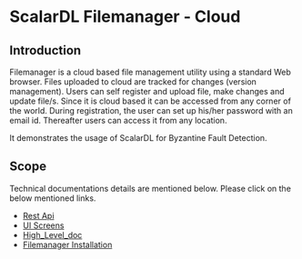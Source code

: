# ScalarDL Filemanager - Cloud

## Introduction
Filemanager is a cloud based file management utility using a standard Web browser. Files uploaded to cloud are tracked for changes (version management). 
Users can self register and upload file, make changes and update file/s. Since it is cloud based it can be accessed from any corner of the world. 
During registration, the user can set up his/her password with an email id. Thereafter users can access it from any location.

It demonstrates the usage of ScalarDL for Byzantine Fault Detection.
## Scope
Technical documentations details are mentioned below. Please click on the below mentioned links.
* [Rest Api](docs/File_Manager_Rest_API_Design.md)      
* [UI Screens](docs/File_Manager_UI_screens.md)      
* [High_Level_doc](docs/Filemanager_HL_Application_Document.md)      
* [Filemanager Installation](docs/ScalarDL_Analysis_and_Implementation.md)   


